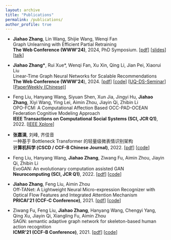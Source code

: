 ```yaml
---
layout: archive
title: "Publications"
permalink: /publications/
author_profile: true
---
```

  - **Jiahao Zhang**, Lin Wang, Shijie Wang, Wenqi Fan<br>
  Graph Unlearning with Efficient Partial Retraining <br>
  **The Web Conference (WWW'24)**, 2024, PhD Symposium. [[pdf](https://arxiv.org/pdf/2403.07353.pdf)] [[slides](https://drive.google.com/file/d/15cHusRLfuj5MdorUaven0iC_9RptYST5/view?usp=sharing)] [[talk](https://youtu.be/CPa1c94EAd4?si=uOWMbYX5C-NZs1Ro)]

  - **Jiahao Zhang\***, Rui Xue\*, Wenqi Fan, Xu Xin, Qing Li, Jian Pei, Xiaorui Liu  <br>
  Linear-Time Graph Neural Networks for Scalable Recommendations <br>
  **The Web Conference (WWW'24**), 2024. [[pdf](https://arxiv.org/pdf/2402.13973.pdf)] [[code](https://github.com/QwQ2000/TheWebConf24-LTGNN-PyTorch)] [[UQ-DS-Seminar](https://uq-ds-seminar.github.io/longrangerecsys-jiahao)] [[PaperWeekly (Chinese)](https://mp.weixin.qq.com/s/PEFd5D9SZdZXE5TQcUDdqA)]
  
  - Feng Liu, Hanyang Wang, Siyuan Shen, Xun Jia, Jingyi Hu, **Jiahao Zhang**, Xiyi Wang, Ying Lei, Aimin Zhou, Jiayin Qi, Zhibin Li <br>
  OPO-FCM: A Computational Affection Based OCC-PAD-OCEAN Federation Cognitive Modeling Approach <br>
  **IEEE Transactions on Computational Social Systems (SCI, JCR Q1)**, 2022. [[IEEE Xplore](https://ieeexplore.ieee.org/document/9868797)]

  - **张嘉淏**, 刘峰, 齐佳音 <br> 
  一种基于 Bottleneck Transformer 的轻量级微表情识别架构 <br>
  **计算机科学 (CSCD / CCF-B Chinese Journal)**, 2022. [[pdf](https://www.jsjkx.com/CN/article/openArticlePDF.jsp?id=20830)] [[code](https://github.com/ECNU-Cross-Innovation-Lab/mini-AORCNN)]

  - Feng Liu, Hanyang Wang, **Jiahao Zhang**, Ziwang Fu, Aimin Zhou, Jiayin Qi, Zhibin Li <br>
  EvoGAN: An evolutionary computation assisted GAN <br>
  **Neurocomputing (SCI, JCR Q1)**, 2022. [[pdf](https://arxiv.org/pdf/2110.11583)] [[code](https://github.com/faceeyes/EvoGAN)]

  - **Jiahao Zhang**, Feng Liu, Aimin Zhou <br>
  Off-TANet: A Lightweight Neural Micro-expression Recognizer with Optical Flow Features and Integrated Attention Mechanism <br>
  **PRICAI'21 (CCF-C Conference)**, 2021. [[pdf](https://www.researchgate.net/profile/Feng-Liu-152/publication/355545710_Off-TANet_A_Lightweight_Neural_Micro-expression_Recognizer_with_Optical_Flow_Features_and_Integrated_Attention_Mechanism/links/6178fcba0be8ec17a93664e0/Off-TANet-A-Lightweight-Neural-Micro-expression-Recognizer-with-Optical-Flow-Features-and-Integrated-Attention-Mechanism.pdf)] [[code](https://github.com/ECNU-Cross-Innovation-Lab/PRICAI2021-Off-TANet)]

  - Ziwang Fu, Feng Liu, **Jiahao Zhang**, Hanyang Wang, Chengyi Yang, Qing Xu, Jiayin Qi, Xiangling Fu, Aimin Zhou <br>
  SAGN: semantic adaptive graph network for skeleton-based human action recognition <br>
  **ICMR'21 (CCF-B Conference)**, 2021. [[pdf](https://www.researchgate.net/profile/Feng-Liu-152/publication/354304339_SAGN_Semantic_Adaptive_Graph_Network_for_Skeleton-Based_Human_Action_Recognition/links/61d2dce4e669ee0f5c818acc/SAGN-Semantic-Adaptive-Graph-Network-for-Skeleton-Based-Human-Action-Recognition.pdf?origin=searchReact&_iepl%5BgeneralViewId%5D=q5haym7Z9LJ9U0XffDJDArOrOtBdNQxFM7Tf&_iepl%5Bcontexts%5D%5B0%5D=searchReact&_iepl%5BviewId%5D=U1L0cjeYB2aCl2YCM7w6DrzS4k6Nrah84FeN&_iepl%5BsearchType%5D=publication&_iepl%5Bdata%5D%5BcountLessEqual20%5D=1&_iepl%5Bdata%5D%5BinteractedWithPosition1%5D=1&_iepl%5Bdata%5D%5BwithEnrichment%5D=1&_iepl%5Bposition%5D=1&_iepl%5BrgKey%5D=PB%3A354304339&_iepl%5BinteractionType%5D=publicationDownload)] [[code](https://github.com/skeletonNN/SAGN)]
